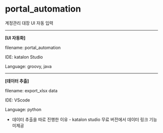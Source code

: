 # portal_automation

계정관리 대장 UI 자동 입력

---
**[UI 자동화]**

filename: portal_automation

IDE: katalon Studio

Language: groovy, java

---

**[데이터 추출]**

filename: export_xlsx data

IDE: VScode

Language: python

* 데이터 추출을 따로 진행한 이유 - katalon studio 무료 버전에서 데이터 링크 기능 미제공
